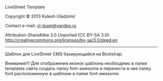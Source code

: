LiveStreet Template

Copyright © 2013 Kulesh Uladzimir

Contact e-mail: vl-team@yandex.ru

Attribution-ShareAlike 3.0 Unported (CC BY-SA 3.0):
http://creativecommons.org/licenses/by-sa/3.0/deed.en

------------------------------------------------------

Шаблон для LiveStreet CMS базирующийся на Bootstrap.

Внимание!!!
Для отображения иконок шаблона необходимо в папке templates сайта
создать папку font-awesome и перенести в нее папку font расположенную
в шаблоне в папке font-awesome.
